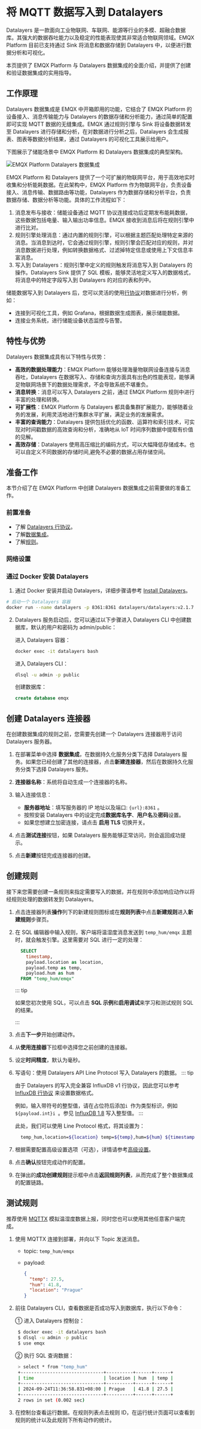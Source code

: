 # 将 MQTT 数据写入到 Datalayers

Datalayers 是一款面向工业物联网、车联网、能源等行业的多模、超融合数据库。其强大的数据吞吐能力以及稳定的性能表现使其非常适合物联网领域。EMQX Platform 目前已支持通过 Sink 将消息和数据存储到 Datalayers 中，以便进行数据分析和可视化。

本页提供了 EMQX Platform 与 Datalayers 数据集成的全面介绍，并提供了创建和验证数据集成的实用指导。

## 工作原理

Datalayers 数据集成是 EMQX 中开箱即用的功能，它结合了 EMQX Platform 的设备接入、消息传输能力与 Datalayers 的数据存储和分析能力，通过简单的配置即可实现 MQTT 数据的无缝集成。EMQX 通过规则引擎与 Sink 将设备数据转发至 Datalayers 进行存储和分析，在对数据进行分析之后，Datalayers 会生成报表、图表等数据分析结果，通过 Datalayers 的可视化工具展示给用户。

下图展示了储能场景中 EMQX Platform 和 Datalayers 数据集成的典型架构。

![EMQX Platform Datalayers 数据集成](./_assets/data_integration_datalayers.png)

EMQX Platform 和 Datalayers 提供了一个可扩展的物联网平台，用于高效地实时收集和分析能耗数据。在此架构中，EMQX Platform 作为物联网平台，负责设备接入、消息传输、数据路由等功能，Datalayers 作为数据存储和分析平台，负责数据存储、数据分析等功能。具体的工作流程如下：

1. 消息发布与接收：储能设备通过 MQTT 协议连接成功后定期发布能耗数据，这些数据包括电量、输入输出功率信息。EMQX 接收到消息后将在规则引擎中进行比对。
2. 规则引擎处理消息：通过内置的规则引擎，可以根据主题匹配处理特定来源的消息。当消息到达时，它会通过规则引擎，规则引擎会匹配对应的规则，并对消息数据进行处理，例如转换数据格式、过滤掉特定信息或使用上下文信息丰富消息。
3. 写入到 Datalayers：规则引擎中定义的规则触发将消息写入到 Datalayers 的操作。Datalayers Sink 提供了 SQL 模板，能够灵活地定义写入的数据格式，将消息中的特定字段写入到 Datalayers 的对应的表和列中。

储能数据写入到 Datalayers 后，您可以灵活的使用[行协议](https://docs.datalayers.cn/datalayers/latest/development-guide/writing-with-influxdb-line-protocol.html)对数据进行分析，例如：

- 连接到可视化工具，例如 Grafana，根据数据生成图表，展示储能数据。
- 连接业务系统，进行储能设备状态监控与告警。

## 特性与优势

Datalayers 数据集成具有以下特性与优势：

- **高效的数据处理能力**：EMQX Platform 能够处理海量物联网设备连接与消息吞吐，Datalayers 在数据写入、存储和查询方面具有出色的性能表现，能够满足物联网场景下的数据处理需求，不会导致系统不堪重负。
- **消息转换**：消息可以写入 Datalayers 之前，通过 EMQX Platform 规则中进行丰富的处理和转换。
- **可扩展性**：EMQX Platform 与 Datalayers 都具备集群扩展能力，能够随着业务的发展，利用灵活地进行集群水平扩展，满足业务的发展需求。
- **丰富的查询能力**：Datalayers 提供包括优化的函数、运算符和索引技术，可实现对时间戳数据的高效查询和分析，准确地从 IoT 时间序列数据中提取有价值的见解。
- **高效存储**：Datalayers 使用高压缩比的编码方式，可以大幅降低存储成本。也可以自定义不同数据的存储时间,避免不必要的数据占用存储空间。

## 准备工作

本节介绍了在 EMQX Platform 中创建 Datalayers 数据集成之前需要做的准备工作。

### 前置准备

- 了解 [Datalayers 行协议](https://docs.datalayers.cn/datalayers/latest/development-guide/writing-with-influxdb-line-protocol.html)。
- 了解[数据集成](./introduction.md)。
- 了解[规则](./rules.md)。

### 网络设置

<!--@include: ./network-setting.md-->

### 通过 Docker 安装 Datalayers

1. 通过 Docker 安装并启动 Datalayers，详细步骤请参考 [Install Datalayers](https://docs.datalayers.cn/datalayers/latest/getting-started/docker.html)。

```bash
# 启动一个 Datalayers 容器
docker run --name datalayers -p 8361:8361 datalayers/datalayers:v2.1.7
```

2. Datalayers 服务启动后，您可以通过以下步骤进入 Datalayers CLI 中创建数据库，默认的用户和密码为 admin/public：

    进入 Datalayers 容器：

    ```bash
    docker exec -it datalayers bash
    ```

    进入 Datalayers CLI：

    ```bash
    dlsql -u admin -p public
    ```

    创建数据库：

    ```sql
    create database emqx
    ```

## 创建 Datalayers 连接器

在创建数据集成的规则之前，您需要先创建一个 Datalayers 连接器用于访问 Datalayers 服务器。

1. 在部署菜单中选择 **数据集成**，在数据持久化服务分类下选择 Datalayers 服务。如果您已经创建了其他的连接器，点击**新建连接器**，然后在数据持久化服务分类下选择 Datalayers 服务。

2. **连接器名称**：系统将自动生成一个连接器的名称。

3. 输入连接信息：

   - **服务器地址**：填写服务器的 IP 地址以及端口: `{url}:8361` 。
   - 按照安装 Datalayers 中的设定完成**数据库名字**、**用户名**及**密码**设置。
   - 如果您想建立加密连接，请点击 **启用 TLS** 切换开关。

4. 点击**测试连接**按钮，如果 Datalayers 服务能够正常访问，则会返回成功提示。

5. 点击**新建**按钮完成连接器的创建。

## 创建规则

接下来您需要创建一条规则来指定需要写入的数据，并在规则中添加响应动作以将经规则处理的数据转发到 Datalayers。

1. 点击连接器列表**操作**列下的新建规则图标或在**规则列表**中点击**新建规则**进入**新建规则**步骤页。

2. 在 SQL 编辑器中输入规则，客户端将温湿度消息发送到 `temp_hum/emqx` 主题时，就会触发引擎。这里需要对 SQL 进行一定的处理：

   ```sql
     SELECT
       timestamp,
       payload.location as location,
       payload.temp as temp,
       payload.hum as hum
     FROM "temp_hum/emqx"
   ```

   ::: tip

   如果您初次使用 SQL，可以点击 **SQL 示例**和**启用调试**来学习和测试规则 SQL 的结果。

   :::

3. 点击**下一步**开始创建动作。

4. 从**使用连接器**下拉框中选择您之前创建的连接器。

5. 设定**时间精度**，默认为毫秒。

6. 写语句：使用 Datalayers API Line Protocol 写入 Datalayers 的数据。
   ::: tip

    由于 Datalayers 的写入完全兼容 InfluxDB v1 行协议，因此您可以参考 [InfluxDB 行协议](https://docs.influxdata.com/influxdb/v1/write_protocols/line_protocol_reference/) 来设置数据格式。

    例如，输入带符号的整型值，请在占位符后添加`i `作为类型标识，例如  `${payload.int}i `。参见 [InfluxDB 1.8](https://docs.influxdata.com/influxdb/v1/write_protocols/line_protocol_reference/#write-the-field-value-1-as-an-integer-to-influxdb) 写入整型值。
   :::

    此处，我们可以使用 Line Protocol 格式，将其设置为：

   ```bash
     temp_hum,location=${location} temp=${temp},hum=${hum} ${timestamp}
   ```

7. 根据需要配置高级设置选项（可选），详情请参考[高级设置](https://docs.emqx.com/zh/emqx/latest/data-integration/data-bridge-datalayers.html#%E9%AB%98%E7%BA%A7%E8%AE%BE%E7%BD%AE)。

8. 点击**确认**按钮完成动作的配置。

9. 在弹出的**成功创建规则**提示框中点击**返回规则列表**，从而完成了整个数据集成的配置链路。

## 测试规则

推荐使用 [MQTTX](https://mqttx.app/) 模拟温湿度数据上报，同时您也可以使用其他任意客户端完成。

1. 使用 MQTTX 连接到部署，并向以下 Topic 发送消息。

   - topic: `temp_hum/emqx`

   - payload:

     ```json
     {
       "temp": 27.5,
       "hum": 41.8,
       "location": "Prague"
     }
     ```

2. 前往 Datalayers CLI，查看数据是否成功写入到数据库，执行以下命令：

    ① 进入 Datalayers 控制台：

   ```bash
    $ docker exec -it datalayers bash
    $ dlsql -u admin -p public
    $ use emqx
   ```

   ② 执行 SQL 查询数据：

   ```bash
    > select * from "temp_hum"
    +-------------------------------+----------+------+------+
    | time                          | location | hum  | temp |
    +-------------------------------+----------+------+------+
    | 2024-09-24T11:36:58.831+08:00 | Prague   | 41.8 | 27.5 |
    +-------------------------------+----------+------+------+
    2 rows in set (0.002 sec)
   ```

3. 在控制台查看运行数据。在规则列表点击规则 ID，在运行统计页面可以查看到规则的统计以及此规则下所有动作的统计。
